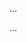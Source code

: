 <panel type="info" header="Can implement aggregation :star::star::star:" expandable expanded no-close>

<panel type="info" header="Can explain the meaning of aggregations :star::star::star:" expandable>
  <include src="../../book/oopDesign/associations/aggregation/full.md" />
  <panel header=":trophy: Evidence" expanded>

...

  </panel>
</panel>

<panel type="info" header="Can interpret aggregation in class diagrams :star::star::star:" expandable>
  <include src="../../book/uml/classDiagrams/aggregation/what/full.md" />
  <panel header=":trophy: Evidence" expanded>

...

  </panel>
</panel>

</panel>
